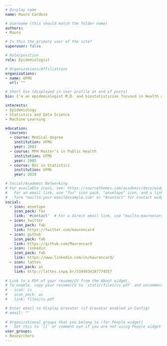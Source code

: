 ```yaml
---
# Display name
name: Mauro Cardoso

# Username (this should match the folder name)
authors:
- Mauro

# Is this the primary user of the site?
superuser: false

# Role/position
role: Epidemiologist

# Organizations/Affiliations
organizations:
- name: UFMG
  url: ""

# Short bio (displayed in user profile at end of posts)
bio: I'm an epidemiologist M.D. and biostatistician focused in Health data analysis and Healthcare

interests:
- Epidemiology
- Statistics and Data Science
- Machine Learning

education:
  courses:
  - course: Medical degree
    institution: UFMG
    year: 2003
  - course: MPH Master's in Public Health
    institution: UFMG
    year: 2005
  - course: BSc in Statistics
    institution: UFMG
    year: 2010

# Social/Academic Networking
# For available icons, see: https://sourcethemes.com/academic/docs/widgets/#icons
#   For an email link, use "fas" icon pack, "envelope" icon, and a link in the
#   form "mailto:your-email@example.com" or "#contact" for contact widget.
social:
  - icon: envelope
    icon_pack: fas
    link: '#contact'  # For a direct email link, use "mailto:mauroncard@gmail.com".
  - icon: twitter
    icon_pack: fab
    link: https://twitter.com/mauroncard
  - icon: github
    icon_pack: fab
    link: https://github.com/Mauroncard
  - icon: linkedin
    icon_pack: fab
    link: https://www.linkedin.com/in/mauroncard/
  - icon: lattes
    icon_pack: ai
    link: http://lattes.cnpq.br/5349934187774557
   
# Link to a PDF of your resume/CV from the About widget.
# To enable, copy your resume/CV to `static/files/cv.pdf` and uncomment the lines below.  
# - icon: cv
#   icon_pack: ai
#   link: files/cv.pdf

# Enter email to display Gravatar (if Gravatar enabled in Config)
# email: ""
  
# Organizational groups that you belong to (for People widget)
#   Set this to `[]` or comment out if you are not using People widget.  
user_groups:
- Researchers
---
```

